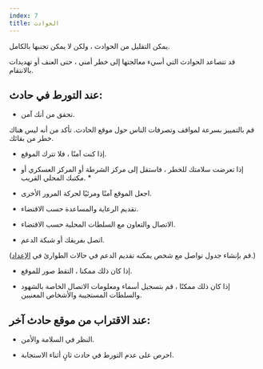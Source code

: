 ```yaml
---
index: 7
title: الحوادث
---
```

يمكن التقليل من الحوادث ، ولكن لا يمكن تجنبها بالكامل.

قد تتصاعد الحوادث التي أسيء معالجتها إلى خطر أمني ، حتى العنف أو تهديدات بالانتقام.

## عند التورط في حادث:

*   تحقق من أنك آمن.

قم بالتمييز بسرعة لمواقف وتصرفات الناس حول موقع الحادث. تأكد من أنه ليس هناك خطر من بقائك.

*   إذا كنت آمنًا ، فلا تترك الموقع.

* إذا تعرضت سلامتك للخطر ، فاستقل إلى مركز الشرطة أو المركز العسكري أو مكتبك المحلي القريب. *

*   اجعل الموقع آمنًا ومرئيًا لحركة المرور الأخرى.

*   تقديم الرعاية والمساعدة حسب الاقتضاء.

*   الاتصال والتعاون مع السلطات المحلية حسب الاقتضاء.

*   اتصل بفريقك أو شبكة الدعم.

(قم بإنشاء جدول تواصل مع شخص يمكنه تقديم الدعم في حالات الطوارئ في [الإعداد](umbrella://travel/preparation).)

*   إذا كان ذلك ممكنا ، التقط صور للموقع.

*   إذا كان ذلك ممكنًا ، قم بتسجيل أسماء ومعلومات الاتصال الخاصة بالشهود والسلطات المستجيبة والأشخاص المعنيين.

## عند الاقتراب من موقع حادث آخر:

*   النظر في السلامة والأمن.

*   احرص على عدم التورط في حادث ثانٍ أثناء الاستجابة.